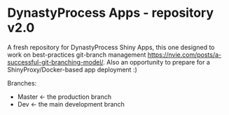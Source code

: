 # DynastyProcess Apps - repository v2.0
A fresh repository for DynastyProcess Shiny Apps, this one designed to work on best-practices git-branch management https://nvie.com/posts/a-successful-git-branching-model/. Also an opportunity to prepare for a ShinyProxy/Docker-based app deployment :)

Branches: 

- Master <- the production branch
- Dev <- the main development branch
